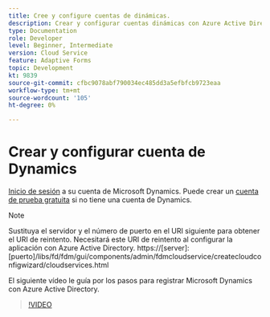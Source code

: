 ```yaml
---
title: Cree y configure cuentas de dinámicas.
description: Crear y configurar cuentas dinámicas con Azure Active Directory
type: Documentation
role: Developer
level: Beginner, Intermediate
version: Cloud Service
feature: Adaptive Forms
topic: Development
kt: 9839
source-git-commit: cfbc9078abf790034ec485dd3a5efbfcb9723eaa
workflow-type: tm+mt
source-wordcount: '105'
ht-degree: 0%

---
```


# Crear y configurar cuenta de Dynamics

[Inicio de sesión](https://dynamics.microsoft.com/en-us/) a su cuenta de Microsoft Dynamics. Puede crear un [cuenta de prueba gratuita](https://dynamics.microsoft.com/en-us/dynamics-365-free-trial/) si no tiene una cuenta de Dynamics.

>[!NOTE]
>Sustituya el servidor y el número de puerto en el URI siguiente para obtener el URI de reintento. Necesitará este URI de reintento al configurar la aplicación con Azure Active Directory.
>https://[server]:[puerto]/libs/fd/fdm/gui/components/admin/fdmcloudservice/createcloudconfigwizard/cloudservices.html

El siguiente vídeo le guía por los pasos para registrar Microsoft Dynamics con Azure Active Directory.

>[!VIDEO](https://video.tv.adobe.com/v/340743?quality=12&learn=on)

